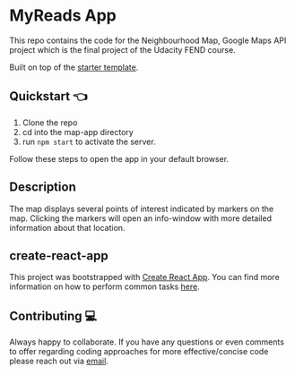 # MyReads App

This repo contains the code for the Neighbourhood Map, Google Maps API project which is the final project of the Udacity FEND course.

Built on top of the [starter template](https://github.com/udacity/reactnd-project-myreads-starter).

## Quickstart :point_left:

1. Clone the repo
2. cd into the map-app directory
3. run `npm start` to activate the server.

Follow these steps to open the app in your default browser.

## Description

The map displays several points of interest indicated by markers on the map. Clicking the markers will open an info-window with more detailed information about that location.

## create-react-app

This project was bootstrapped with [Create React App](https://github.com/facebookincubator/create-react-app). You can find more information on how to perform common tasks [here](https://github.com/facebookincubator/create-react-app/blob/master/packages/react-scripts/template/README.md).

## Contributing :computer:

Always happy to collaborate. If you have any questions or even comments to offer regarding coding approaches for more effective/concise code please reach out via [email](mailto:sghconnolly@gmail.com).

